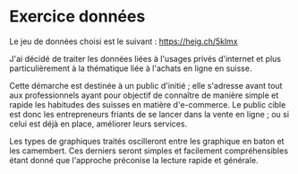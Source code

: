# Exercice données

Le jeu de données choisi est le suivant : https://heig.ch/5klmx

J'ai décidé de traiter les données liées à l'usages privés d'internet et plus particulièrement à la thématique liée à l'achats en ligne en suisse.

Cette démarche est destinée à un public d'initié ; elle s'adresse avant tout aux professionnels ayant pour objectif de connaître de manière simple et rapide les habitudes des suisses en matière d'e-commerce. Le public cible est donc les entrepreneurs friants de se lancer dans la vente en ligne ; ou si celui est déjà en place, améliorer leurs services. 

Les types de graphiques traités oscilleront entre les graphique en baton et les camembert. Ces derniers seront simples et facilement compréhensibles étant donné que l'approche préconise la lecture rapide et générale. 